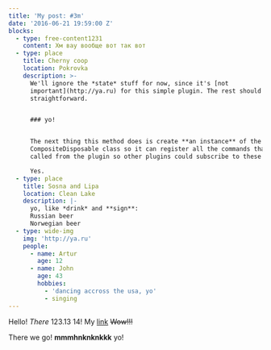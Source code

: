 ```yaml
---
title: 'My post: #3m'
date: '2016-06-21 19:59:00 Z'
blocks:
  - type: free-content1231
    content: Хм вау вообще вот так вот
  - type: place
    title: Cherny coop
    location: Pokrovka
    description: >-
      We'll ignore the *state* stuff for now, since it's [not
      important](http://ya.ru) for this simple plugin. The rest should be fairly
      straightforward.


      ### yo!


      The next thing this method does is create **an instance** of the
      CompositeDisposable class so it can register all the commands that can be
      called from the plugin so other plugins could subscribe to these events.

      Yes.
  - type: place
    title: Sosna and Lipa
    location: Clean Lake
    description: |-
      yo, like *drink* and **sign**:
      Russian beer
      Norwegian beer
  - type: wide-img
    img: 'http://ya.ru'
    people:
      - name: Artur
        age: 12
      - name: John
        age: 43
        hobbies:
          - 'dancing accross the usa, yo'
          - singing
---
```

Hello! *There* 123.13
14! My [link](http://ya.ru)
~~Wow!!!~~

There we go! **mmmhnknknkkk** yo!



